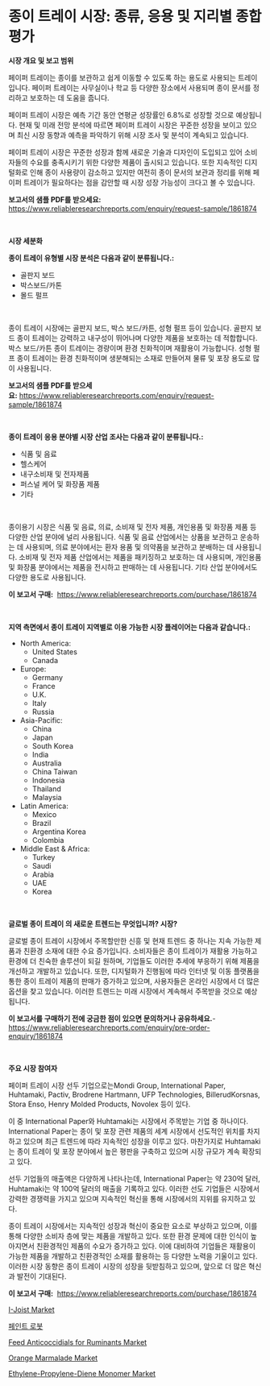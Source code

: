 <p><h1>종이 트레이 시장: 종류, 응용 및 지리별 종합 평가</h1></p><p><strong>시장 개요 및 보고 범위</strong></p>
<p><p>페이퍼 트레이는 종이를 보관하고 쉽게 이동할 수 있도록 하는 용도로 사용되는 트레이입니다. 페이퍼 트레이는 사무실이나 학교 등 다양한 장소에서 사용되며 종이 문서를 정리하고 보호하는 데 도움을 줍니다.</p><p>페이퍼 트레이 시장은 예측 기간 동안 연평균 성장률인 6.8%로 성장할 것으로 예상됩니다. 현재 및 미래 전망 분석에 따르면 페이퍼 트레이 시장은 꾸준한 성장을 보이고 있으며 최신 시장 동향과 예측을 파악하기 위해 시장 조사 및 분석이 계속되고 있습니다.</p><p>페이퍼 트레이 시장은 꾸준한 성장과 함께 새로운 기술과 디자인이 도입되고 있어 소비자들의 수요를 충족시키기 위한 다양한 제품이 출시되고 있습니다. 또한 지속적인 디지털화로 인해 종이 사용량이 감소하고 있지만 여전히 종이 문서의 보관과 정리를 위해 페이퍼 트레이가 필요하다는 점을 감안할 때 시장 성장 가능성이 크다고 볼 수 있습니다.</p></p>
<p><strong>보고서의 샘플 PDF를 받으세요:</strong> <a href="https://www.reliableresearchreports.com/enquiry/request-sample/1861874">https://www.reliableresearchreports.com/enquiry/request-sample/1861874</a></p>
<p>&nbsp;</p>
<p><strong>시장 세분화</strong></p>
<p><strong>종이 트레이 유형별 시장 분석은 다음과 같이 분류됩니다.:</strong></p>
<p><ul><li>골판지 보드</li><li>박스보드/카톤</li><li>몰드 펄프</li></ul></p>
<p>&nbsp;</p>
<p><p>종이 트레이 시장에는 골판지 보드, 박스 보드/카튼, 성형 펄프 등이 있습니다. 골판지 보드 종이 트레이는 강력하고 내구성이 뛰어나며 다양한 제품을 보호하는 데 적합합니다. 박스 보드/카튼 종이 트레이는 경량이며 환경 친화적이며 재활용이 가능합니다. 성형 펄프 종이 트레이는 환경 친화적이며 생분해되는 소재로 만들어져 물류 및 포장 용도로 많이 사용됩니다.</p></p>
<p><strong>보고서의 샘플 PDF를 받으세요:</strong>&nbsp;<a href="https://www.reliableresearchreports.com/enquiry/request-sample/1861874">https://www.reliableresearchreports.com/enquiry/request-sample/1861874</a></p>
<p>&nbsp;</p>
<p><strong> 종이 트레이 응용 분야별 시장 산업 조사는 다음과 같이 분류됩니다.:</strong></p>
<p><ul><li>식품 및 음료</li><li>헬스케어</li><li>내구소비재 및 전자제품</li><li>퍼스널 케어 및 화장품 제품</li><li>기타</li></ul></p>
<p>&nbsp;</p>
<p><p>종이용기 시장은 식품 및 음료, 의료, 소비재 및 전자 제품, 개인용품 및 화장품 제품 등 다양한 산업 분야에 널리 사용됩니다. 식품 및 음료 산업에서는 상품을 보관하고 운송하는 데 사용되며, 의료 분야에서는 환자 용품 및 의약품을 보관하고 분배하는 데 사용됩니다. 소비재 및 전자 제품 산업에서는 제품을 패키징하고 보호하는 데 사용되며, 개인용품 및 화장품 분야에서는 제품을 전시하고 판매하는 데 사용됩니다. 기타 산업 분야에서도 다양한 용도로 사용됩니다.</p></p>
<p><strong>이 보고서 구매:</strong>&nbsp; <a href="https://www.reliableresearchreports.com/purchase/1861874">https://www.reliableresearchreports.com/purchase/1861874</a></p>
<p>&nbsp;</p>
<p><strong>지역 측면에서 종이 트레이 지역별로 이용 가능한 시장 플레이어는 다음과 같습니다.:</strong></p>
<p><ul>
    <li>
        North America:
        <ul>
            <li>United States</li>
            <li>Canada</li>
        </ul>
    </li>
    <li>
        Europe:
        <ul>
            <li>Germany</li>
            <li>France</li>
            <li>U.K.</li>
            <li>Italy</li>
            <li>Russia</li>
        </ul>
    </li>
    <li>
        Asia-Pacific:
        <ul>
            <li>China</li>
            <li>Japan</li>
            <li>South Korea</li>
            <li>India</li>
            <li>Australia</li>
            <li>China Taiwan</li>
            <li>Indonesia</li>
            <li>Thailand</li>
            <li>Malaysia</li>
        </ul>
    </li>
    <li>
        Latin America:
        <ul>
            <li>Mexico</li>
            <li>Brazil</li>
            <li>Argentina Korea</li>
            <li>Colombia</li>
        </ul>
    </li>
    <li>
        Middle East & Africa:
        <ul>
            <li>Turkey</li>
            <li>Saudi</li>
            <li>Arabia</li>
            <li>UAE</li>
            <li>Korea</li>
        </ul>
    </li>
    </ul></p>
<p>&nbsp;</p>
<p><strong>글로벌 종이 트레이 의 새로운 트렌드는 무엇입니까? 시장?</strong></p>
<p><p>글로벌 종이 트레이 시장에서 주목할만한 신흥 및 현재 트렌드 중 하나는 지속 가능한 제품과 친환경 소재에 대한 수요 증가입니다. 소비자들은 종이 트레이가 재활용 가능하고 환경에 더 친숙한 솔루션이 되길 원하며, 기업들도 이러한 추세에 부응하기 위해 제품을 개선하고 개발하고 있습니다. 또한, 디지털화가 진행됨에 따라 인터넷 및 이동 플랫폼을 통한 종이 트레이 제품의 판매가 증가하고 있으며, 사용자들은 온라인 시장에서 더 많은 옵션을 찾고 있습니다. 이러한 트렌드는 미래 시장에서 계속해서 주목받을 것으로 예상됩니다.</p></p>
<p><strong>이 보고서를 구매하기 전에 궁금한 점이 있으면 문의하거나 공유하세요.</strong>- <a href="https://www.reliableresearchreports.com/enquiry/pre-order-enquiry/1861874">https://www.reliableresearchreports.com/enquiry/pre-order-enquiry/1861874</a></p>
<p>&nbsp;</p>
<p><strong>주요 시장 참여자</strong></p>
<p><p>페이퍼 트레이 시장 선두 기업으로는Mondi Group, International Paper, Huhtamaki, Pactiv, Brodrene Hartmann, UFP Technologies, BillerudKorsnas, Stora Enso, Henry Molded Products, Novolex 등이 있다.</p><p>이 중 International Paper와 Huhtamaki는 시장에서 주목받는 기업 중 하나이다. International Paper는 종이 및 포장 관련 제품의 세계 시장에서 선도적인 위치를 차지하고 있으며 최근 트렌드에 따라 지속적인 성장을 이루고 있다. 마찬가지로 Huhtamaki는 종이 트레이 및 포장 분야에서 높은 평판을 구축하고 있으며 시장 규모가 계속 확장되고 있다.</p><p>선두 기업들의 매출액은 다양하게 나타나는데, International Paper는 약 230억 달러, Huhtamaki는 약 100억 달러의 매출을 기록하고 있다. 이러한 선도 기업들은 시장에서 강력한 경쟁력을 가지고 있으며 지속적인 혁신을 통해 시장에서의 지위를 유지하고 있다.</p><p>종이 트레이 시장에서는 지속적인 성장과 혁신이 중요한 요소로 부상하고 있으며, 이를 통해 다양한 소비자 층에 맞는 제품을 개발하고 있다. 또한 환경 문제에 대한 인식이 높아지면서 친환경적인 제품의 수요가 증가하고 있다. 이에 대비하여 기업들은 재활용이 가능한 제품을 개발하고 친환경적인 소재를 활용하는 등 다양한 노력을 기울이고 있다. 이러한 시장 동향은 종이 트레이 시장의 성장을 뒷받침하고 있으며, 앞으로 더 많은 혁신과 발전이 기대된다.</p></p>
<p><strong>이 보고서 구매:</strong>&nbsp;&nbsp;<a href="https://www.reliableresearchreports.com/purchase/1861874">https://www.reliableresearchreports.com/purchase/1861874</a></p>
<p><p><a href="https://github.com/Paul14Anderson63/Market-Research-Report-List-3/blob/main/i-joist-market.md">I-Joist Market</a></p><p><a href="https://github.com/hxzi07639916/Market-Research-Report-List-1/blob/main/2501453191522.md">페인트 로봇</a></p><p><a href="https://issuu.com/reportprime-2/docs/feed-anticoccidials-for-ruminants-market-size-2030">Feed Anticoccidials for Ruminants Market</a></p><p><a href="https://view.publitas.com/reportprime-1/orange-marmalade-market-size-growth-and-forecast-from-2024-2031/">Orange Marmalade Market</a></p><p><a href="https://github.com/mabutironaldo/Market-Research-Report-List-3/blob/main/ethylene-propylene-diene-monomer-market.md">Ethylene-Propylene-Diene Monomer Market</a></p></p>
